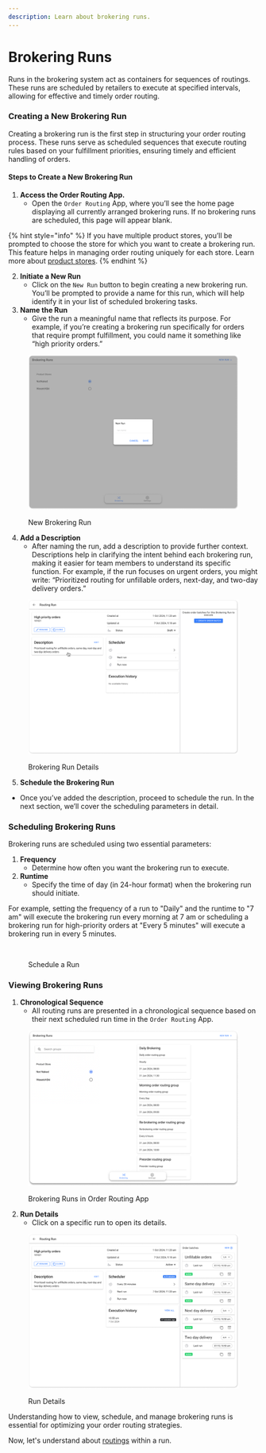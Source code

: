 ```yaml
---
description: Learn about brokering runs.
---
```


# Brokering Runs

Runs in the brokering system act as containers for sequences of routings. These runs are scheduled by retailers to execute at specified intervals, allowing for effective and timely order routing.

### Creating a New Brokering Run

Creating a brokering run is the first step in structuring your order routing process. These runs serve as scheduled sequences that execute routing rules based on your fulfillment priorities, ensuring timely and efficient handling of orders.

#### Steps to Create a New Brokering Run

1. **Access the Order Routing App.**
   * Open the `Order Routing` App, where you’ll see the home page displaying all currently arranged brokering runs. If no brokering runs are scheduled, this page will appear blank.

{% hint style="info" %}
If you have multiple product stores, you’ll be prompted to choose the store for which you want to create a brokering run. This feature helps in managing order routing uniquely for each store. Learn more about [product stores](https://docs.hotwax.co/documents/system-admins/product-store/add-more-product-stores).
{% endhint %}

2. **Initiate a New Run**
   * Click on the `New Run` button to begin creating a new brokering run. You’ll be prompted to provide a name for this run, which will help identify it in your list of scheduled brokering tasks.
3. **Name the Run**
   * Give the run a meaningful name that reflects its purpose. For example, if you’re creating a brokering run specifically for orders that require prompt fulfillment, you could name it something like “high priority orders.”

<figure><img src="../.gitbook/assets/New Brokering Run.png" alt=""><figcaption><p>New Brokering Run</p></figcaption></figure>

4. **Add a Description**
   * After naming the run, add a description to provide further context. Descriptions help in clarifying the intent behind each brokering run, making it easier for team members to understand its specific function. For example, if the run focuses on urgent orders, you might write: “Prioritized routing for unfillable orders, next-day, and two-day delivery orders.”

<figure><img src="../.gitbook/assets/Run details.png" alt=""><figcaption><p>Brokering Run Details</p></figcaption></figure>

5. **Schedule the Brokering Run**

* Once you’ve added the description, proceed to schedule the run. In the next section, we’ll cover the scheduling parameters in detail.

### Scheduling Brokering Runs

Brokering runs are scheduled using two essential parameters:

1. **Frequency**
   * Determine how often you want the brokering run to execute.
2. **Runtime**
   * Specify the time of day (in 24-hour format) when the brokering run should initiate.

For example, setting the frequency of a run to "Daily" and the runtime to "7 am" will execute the brokering run every morning at 7 am or scheduling a brokering run for high-priority orders at "Every 5 minutes" will execute a brokering run in every 5 minutes.

<figure><img src="../.gitbook/assets/schedule run.png" alt="" width="375"><figcaption><p>Schedule a Run</p></figcaption></figure>

### Viewing Brokering Runs

1. **Chronological Sequence**
   * All routing runs are presented in a chronological sequence based on their next scheduled run time in the `Order Routing` App.

<figure><img src="../.gitbook/assets/Brokering Runs (1).png" alt=""><figcaption><p>Brokering Runs in Order Routing App</p></figcaption></figure>

2. **Run Details**
   * Click on a specific run to open its details.

<figure><img src="../.gitbook/assets/Run details (1).png" alt=""><figcaption><p>Run Details</p></figcaption></figure>

Understanding how to view, schedule, and manage brokering runs is essential for optimizing your order routing strategies.

Now, let's understand about [routings](routings.md) within a run.
